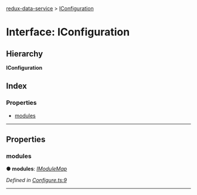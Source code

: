 [redux-data-service](../README.md) > [IConfiguration](../interfaces/iconfiguration.md)

# Interface: IConfiguration

## Hierarchy

**IConfiguration**

## Index

### Properties

* [modules](iconfiguration.md#modules)

---

## Properties

<a id="modules"></a>

###  modules

**● modules**: *[IModuleMap](imodulemap.md)*

*Defined in [Configure.ts:9](https://github.com/Rediker-Software/redux-data-service/blob/533036e/src/Configure.ts#L9)*

___

